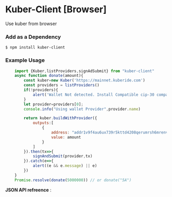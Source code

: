 Kuber-Client [Browser]
=====================
Use kuber from browser


### Add as a Dependency

```
$ npm install kuber-client
```



### Example Usage

```js
    import {Kuber,listProviders,signAdSubmit} from "kuber-client"
    async function donate(amount){
        const kuber=new Kuber('https://mainnet.kuberide.com')
        const providers = listProviders()
        if(!providers){
            alert('Wallet Not detected. Install Compatible cip-30 compatible wallet')
        }
        let provider=providers[0];
        console.info("Using wallet Provider",provider.name)

        return kuber.buildWithProvider({
            outputs:[
                {
                    address: "addr1v9f4au6ux739r5kttd4208qerumrsh6mrenvcvq82e0rpwca3u2u6",
                    value: amount
                }
            ]
        }).then(tx=>{
            signAndSubmit(provider,tx)
        }).catch(e=>{
            alert((e && e.message) || e)
        })
    }
    Promise.resolve(donate(5000000)) // or donate("5A")
```

**JSON API refreence** : []()
